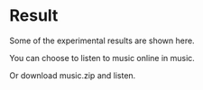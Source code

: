 # Result

Some of the experimental results are shown here.

You can choose to listen to music online in music.

Or download music.zip and listen.
